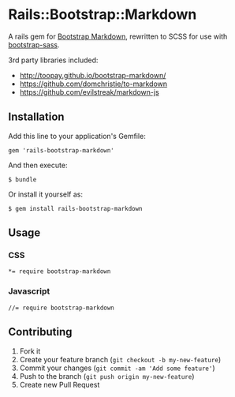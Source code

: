 # Rails::Bootstrap::Markdown

A rails gem for [Bootstrap Markdown](http://toopay.github.io/bootstrap-markdown/), rewritten to SCSS for use with [bootstrap-sass](https://github.com/thomas-mcdonald/bootstrap-sass).

3rd party libraries included:

- http://toopay.github.io/bootstrap-markdown/
- https://github.com/domchristie/to-markdown
- https://github.com/evilstreak/markdown-js

## Installation

Add this line to your application's Gemfile:

    gem 'rails-bootstrap-markdown'

And then execute:

    $ bundle

Or install it yourself as:

    $ gem install rails-bootstrap-markdown

## Usage

### CSS

```
*= require bootstrap-markdown
```

### Javascript

```
//= require bootstrap-markdown
```

## Contributing

1. Fork it
2. Create your feature branch (`git checkout -b my-new-feature`)
3. Commit your changes (`git commit -am 'Add some feature'`)
4. Push to the branch (`git push origin my-new-feature`)
5. Create new Pull Request
